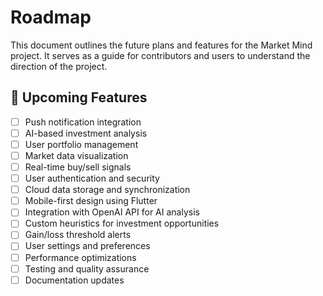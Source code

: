 # Roadmap

This document outlines the future plans and features for the Market Mind project. It serves as a guide for contributors and users to understand the direction of the project.

## 🚀 Upcoming Features

- [ ] Push notification integration
- [ ] AI-based investment analysis
- [ ] User portfolio management
- [ ] Market data visualization
- [ ] Real-time buy/sell signals
- [ ] User authentication and security
- [ ] Cloud data storage and synchronization
- [ ] Mobile-first design using Flutter
- [ ] Integration with OpenAI API for AI analysis
- [ ] Custom heuristics for investment opportunities
- [ ] Gain/loss threshold alerts
- [ ] User settings and preferences
- [ ] Performance optimizations
- [ ] Testing and quality assurance
- [ ] Documentation updates
